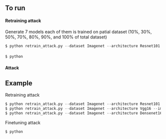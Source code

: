 
## To run 

#### Retraining attack
Generate 7 models each of them is trained on patial dataset (10%, 30%, 50%, 70%, 80%, 90%, and 100% of total dataset)
```python
$ python retrain_attack.py --dataset Imagenet --architecture Resnet101 --imagenetpath path_to_imagenet_dataset --output save_model_directory
```

#### 
```python
$ python 
```



#### Attack

## Example
Retraining attack
```python
$ python retrain_attack.py --dataset Imagenet --architecture Resnet101 --imagenetpath path_to_imagenet_dataset --output save_model_directory
$ python retrain_attack.py --dataset Imagenet --architecture Vgg16 --imagenetpath path_to_imagenet_dataset --output save_model_directory
$ python retrain_attack.py --dataset Imagenet --architecture Densenet161 --imagenetpath path_to_imagenet_dataset --output save_model_directory
```
Finetuning attack
```python
$ python
```
